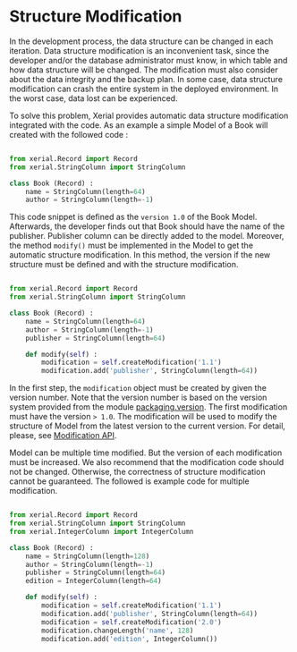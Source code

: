 # Structure Modification

In the development process, the data structure can be changed
in each iteration. Data structure modification is an inconvenient
task, since the developer and/or the database administrator
must know, in which table and how data structure will be changed.
The modification must also consider about the data integrity and
the backup plan. In some case, data structure modification can crash
the entire system in the deployed environment. In the worst case,
data lost can be experienced.

To solve this problem, Xerial provides automatic data structure modification integrated with the code. As an example a simple Model of a Book will created with the followed code :

```python

from xerial.Record import Record
from xerial.StringColumn import StringColumn

class Book (Record) :
	name = StringColumn(length=64)
	author = StringColumn(length=-1)
```

This code snippet is defined as the `version 1.0` of the Book Model.
Afterwards, the developer finds out that Book should have the name
of the publisher. Publisher column can be directly added to the model.
Moreover, the method `modify()` must be implemented in the Model
to get the automatic structure modification. In this method, the version
if the new structure must be defined and with the structure modification.

```python

from xerial.Record import Record
from xerial.StringColumn import StringColumn

class Book (Record) :
	name = StringColumn(length=64)
	author = StringColumn(length=-1)
	publisher = StringColumn(length=64)

	def modify(self) :
		modification = self.createModification('1.1')
		modification.add('publisher', StringColumn(length=64))

```

In the first step, the `modification` object must be created
by given the version number. Note that the version number is
based on the version system provided from the module
[packaging.version](https://pypi.org/project/packaging/).
The first modification must have the version `> 1.0`.
The modification will be used to modify the structure of Model
from the latest version to the current version.
For detail, please, see [Modification API](api/xerial/Modification.md).

Model can be multiple time modified. But the version of each
modification must be increased. We also recommend that the modification
code should not be changed. Otherwise, the correctness of
structure modification cannot be guaranteed. The followed is example
code for multiple modification.

```python

from xerial.Record import Record
from xerial.StringColumn import StringColumn
from xerial.IntegerColumn import IntegerColumn

class Book (Record) :
	name = StringColumn(length=128)
	author = StringColumn(length=-1)
	publisher = StringColumn(length=64)
	edition = IntegerColumn(length=64)

	def modify(self) :
		modification = self.createModification('1.1')
		modification.add('publisher', StringColumn(length=64))
		modification = self.createModification('2.0')
		modification.changeLength('name', 128)
		modification.add('edition', IntegerColumn())

```
